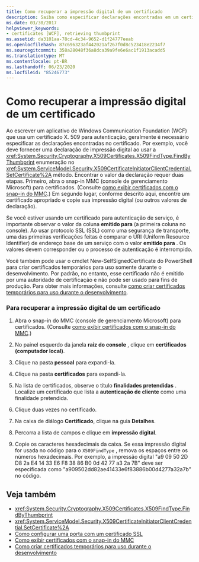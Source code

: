 ```yaml
---
title: Como recuperar a impressão digital de um certificado
description: Saiba como especificar declarações encontradas em um certificado X. 509, que é necessário ao desenvolver um aplicativo WCF que usa certificados para autenticação.
ms.date: 03/30/2017
helpviewer_keywords:
- certificates [WCF], retrieving thumbprint
ms.assetid: da3101aa-78cd-4c34-9652-d1f24777eeab
ms.openlocfilehash: 87c696323af442021af267f0d8c523418e2234f7
ms.sourcegitcommit: 358a28048f36a8dca39a9fe6e6ac1f1913acadd5
ms.translationtype: MT
ms.contentlocale: pt-BR
ms.lasthandoff: 06/23/2020
ms.locfileid: "85246773"
---
```

# <a name="how-to-retrieve-the-thumbprint-of-a-certificate"></a>Como recuperar a impressão digital de um certificado
Ao escrever um aplicativo de Windows Communication Foundation (WCF) que usa um certificado X. 509 para autenticação, geralmente é necessário especificar as declarações encontradas no certificado. Por exemplo, você deve fornecer uma declaração de impressão digital ao usar a <xref:System.Security.Cryptography.X509Certificates.X509FindType.FindByThumbprint> enumeração no <xref:System.ServiceModel.Security.X509CertificateInitiatorClientCredential.SetCertificate%2A> método. Encontrar o valor da declaração requer duas etapas. Primeiro, abra o snap-in MMC (console de gerenciamento Microsoft) para certificados. (Consulte [como exibir certificados com o snap-in do MMC](how-to-view-certificates-with-the-mmc-snap-in.md).) Em segundo lugar, conforme descrito aqui, encontre um certificado apropriado e copie sua impressão digital (ou outros valores de declaração).  
  
 Se você estiver usando um certificado para autenticação de serviço, é importante observar o valor da coluna **emitido para** (a primeira coluna no console). Ao usar protocolo SSL (SSL) como uma segurança de transporte, uma das primeiras verificações feitas é comparar o URI (Uniform Resource Identifier) de endereço base de um serviço com o valor **emitido para** . Os valores devem corresponder ou o processo de autenticação é interrompido.  
  
 Você também pode usar o cmdlet New-SelfSignedCertificate do PowerShell para criar certificados temporários para uso somente durante o desenvolvimento. Por padrão, no entanto, esse certificado não é emitido por uma autoridade de certificação e não pode ser usado para fins de produção. Para obter mais informações, consulte [como criar certificados temporários para uso durante o desenvolvimento](how-to-create-temporary-certificates-for-use-during-development.md).  
  
### <a name="to-retrieve-a-certificates-thumbprint"></a>Para recuperar a impressão digital de um certificado  
  
1. Abra o snap-in do MMC (console de gerenciamento Microsoft) para certificados. (Consulte [como exibir certificados com o snap-in do MMC](how-to-view-certificates-with-the-mmc-snap-in.md).)  
  
2. No painel esquerdo da janela **raiz do console** , clique em **certificados (computador local)**.  
  
3. Clique na pasta **pessoal** para expandi-la.  
  
4. Clique na pasta **certificados** para expandi-la.  
  
5. Na lista de certificados, observe o título **finalidades pretendidas** . Localize um certificado que lista a **autenticação de cliente** como uma finalidade pretendida.  
  
6. Clique duas vezes no certificado.  
  
7. Na caixa de diálogo **Certificado**, clique na guia **Detalhes**.  
  
8. Percorra a lista de campos e clique em **impressão digital**.  
  
9. Copie os caracteres hexadecimais da caixa. Se essa impressão digital for usada no código para o `X509FindType` , remova os espaços entre os números hexadecimais. Por exemplo, a impressão digital "a9 09 50 2D D8 2a E4 14 33 E6 F8 38 86 B0 0d 42 77 a3 2a 7B" deve ser especificada como "a909502dd82ae41433e6f83886b00d4277a32a7b" no código.  
  
## <a name="see-also"></a>Veja também

- <xref:System.Security.Cryptography.X509Certificates.X509FindType.FindByThumbprint>
- <xref:System.ServiceModel.Security.X509CertificateInitiatorClientCredential.SetCertificate%2A>
- [Como configurar uma porta com um certificado SSL](how-to-configure-a-port-with-an-ssl-certificate.md)
- [Como exibir certificados com o snap-in do MMC](how-to-view-certificates-with-the-mmc-snap-in.md)
- [Como criar certificados temporários para uso durante o desenvolvimento](how-to-create-temporary-certificates-for-use-during-development.md)
